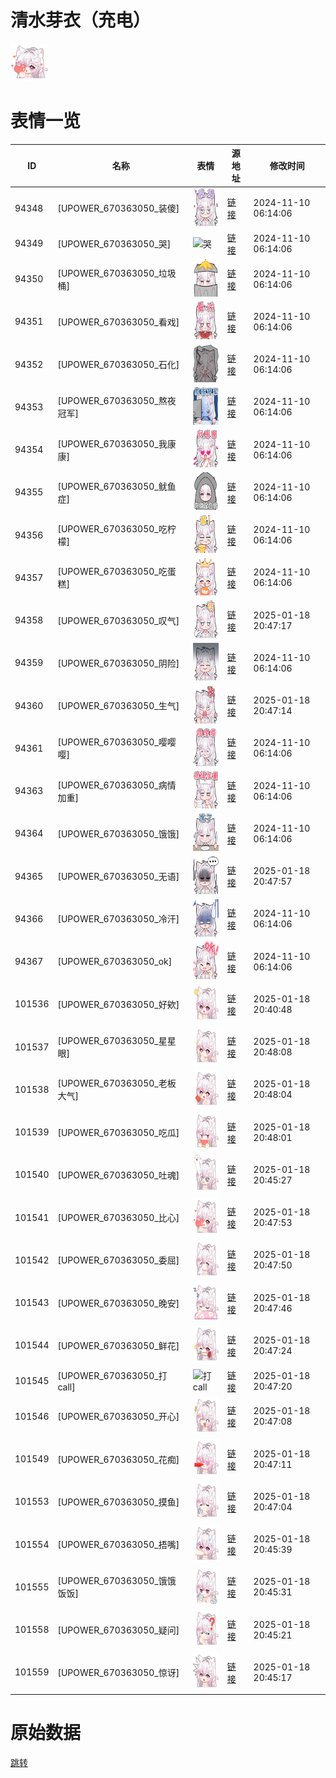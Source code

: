 # 清水芽衣（充电）

<img src="./cover.png" height="60" alt="cover" />

# 表情一览

|ID|名称|表情|源地址|修改时间|
|----|----|----|----|----|
|94348|[UPOWER_670363050_装傻]|<img src="./pic/094348_%5BUPOWER_670363050_装傻%5D.png" height="60" alt="装傻"/>|[链接](https://i0.hdslb.com/bfs/garb/384cdc30abfd94de363ac2b678215da131a89cca.png)|2024-11-10 06:14:06|
|94349|[UPOWER_670363050_哭]|<img src="./pic/094349_%5BUPOWER_670363050_哭%5D.png" height="60" alt="哭"/>|[链接](https://i0.hdslb.com/bfs/garb/fb1f981498c6706b3932c0617c4c6121be603a77.png)|2024-11-10 06:14:06|
|94350|[UPOWER_670363050_垃圾桶]|<img src="./pic/094350_%5BUPOWER_670363050_垃圾桶%5D.png" height="60" alt="垃圾桶"/>|[链接](https://i0.hdslb.com/bfs/garb/b076fed21c71cfddca019beb6175a0036b3f0710.png)|2024-11-10 06:14:06|
|94351|[UPOWER_670363050_看戏]|<img src="./pic/094351_%5BUPOWER_670363050_看戏%5D.png" height="60" alt="看戏"/>|[链接](https://i0.hdslb.com/bfs/garb/c3be96830dee53607e0fb725ca955dcc3bd48ce9.png)|2024-11-10 06:14:06|
|94352|[UPOWER_670363050_石化]|<img src="./pic/094352_%5BUPOWER_670363050_石化%5D.png" height="60" alt="石化"/>|[链接](https://i0.hdslb.com/bfs/garb/fc20bd29e72b2abd0706faff45f8be0374bea237.png)|2024-11-10 06:14:06|
|94353|[UPOWER_670363050_熬夜冠军]|<img src="./pic/094353_%5BUPOWER_670363050_熬夜冠军%5D.png" height="60" alt="熬夜冠军"/>|[链接](https://i0.hdslb.com/bfs/garb/126f0de22d3b59781436477262046a3ac4885478.png)|2024-11-10 06:14:06|
|94354|[UPOWER_670363050_我康康]|<img src="./pic/094354_%5BUPOWER_670363050_我康康%5D.png" height="60" alt="我康康"/>|[链接](https://i0.hdslb.com/bfs/garb/e52d49e88d805ed902ccf28265f669a129caf803.png)|2024-11-10 06:14:06|
|94355|[UPOWER_670363050_鱿鱼症]|<img src="./pic/094355_%5BUPOWER_670363050_鱿鱼症%5D.png" height="60" alt="鱿鱼症"/>|[链接](https://i0.hdslb.com/bfs/garb/374d5c6e202366c690169f709fa540c524c4af62.png)|2024-11-10 06:14:06|
|94356|[UPOWER_670363050_吃柠檬]|<img src="./pic/094356_%5BUPOWER_670363050_吃柠檬%5D.png" height="60" alt="吃柠檬"/>|[链接](https://i0.hdslb.com/bfs/garb/27a5e75f7d5c58ef551b01de58a8df3ac553db80.png)|2024-11-10 06:14:06|
|94357|[UPOWER_670363050_吃蛋糕]|<img src="./pic/094357_%5BUPOWER_670363050_吃蛋糕%5D.png" height="60" alt="吃蛋糕"/>|[链接](https://i0.hdslb.com/bfs/garb/a3bfa3f4f0788a4574964aeff6d8da6ff8ed00fc.png)|2024-11-10 06:14:06|
|94358|[UPOWER_670363050_叹气]|<img src="./pic/094358_%5BUPOWER_670363050_叹气%5D.png" height="60" alt="叹气"/>|[链接](https://i0.hdslb.com/bfs/garb/b8fe2f5c96eae5589b1f8d6077f414b641241670.png)|2025-01-18 20:47:17|
|94359|[UPOWER_670363050_阴险]|<img src="./pic/094359_%5BUPOWER_670363050_阴险%5D.png" height="60" alt="阴险"/>|[链接](https://i0.hdslb.com/bfs/garb/a35083138295ea1daff102059de5e08d054d0469.png)|2024-11-10 06:14:06|
|94360|[UPOWER_670363050_生气]|<img src="./pic/094360_%5BUPOWER_670363050_生气%5D.png" height="60" alt="生气"/>|[链接](https://i0.hdslb.com/bfs/garb/685a0de5dcb0fa75efb0ac7e8ea0448250358da5.png)|2025-01-18 20:47:14|
|94361|[UPOWER_670363050_嘤嘤嘤]|<img src="./pic/094361_%5BUPOWER_670363050_嘤嘤嘤%5D.png" height="60" alt="嘤嘤嘤"/>|[链接](https://i0.hdslb.com/bfs/garb/06308317667e2906c4e6d8a9f814f7f64fb3aab7.png)|2024-11-10 06:14:06|
|94363|[UPOWER_670363050_病情加重]|<img src="./pic/094363_%5BUPOWER_670363050_病情加重%5D.png" height="60" alt="病情加重"/>|[链接](https://i0.hdslb.com/bfs/garb/030b292870e7b434411c863dbf53aac100eff396.png)|2024-11-10 06:14:06|
|94364|[UPOWER_670363050_饿饿]|<img src="./pic/094364_%5BUPOWER_670363050_饿饿%5D.png" height="60" alt="饿饿"/>|[链接](https://i0.hdslb.com/bfs/garb/aa728fc90367d05df3a20c7ad389aa328c13333d.png)|2024-11-10 06:14:06|
|94365|[UPOWER_670363050_无语]|<img src="./pic/094365_%5BUPOWER_670363050_无语%5D.png" height="60" alt="无语"/>|[链接](https://i0.hdslb.com/bfs/garb/698cfa3b0582dead74af988e926d805138941b1c.png)|2025-01-18 20:47:57|
|94366|[UPOWER_670363050_冷汗]|<img src="./pic/094366_%5BUPOWER_670363050_冷汗%5D.png" height="60" alt="冷汗"/>|[链接](https://i0.hdslb.com/bfs/garb/0eef553a8f042279da84704cc141bea17f1079e9.png)|2024-11-10 06:14:06|
|94367|[UPOWER_670363050_ok]|<img src="./pic/094367_%5BUPOWER_670363050_ok%5D.png" height="60" alt="ok"/>|[链接](https://i0.hdslb.com/bfs/garb/06e91782429045ec68a9b01a4a0ccf7aba1ebe74.png)|2024-11-10 06:14:06|
|101536|[UPOWER_670363050_好欸]|<img src="./pic/101536_%5BUPOWER_670363050_好欸%5D.png" height="60" alt="好欸"/>|[链接](https://i0.hdslb.com/bfs/garb/5abfaea160705ddd3e394f7bf73fac7adcf8a13a.png)|2025-01-18 20:40:48|
|101537|[UPOWER_670363050_星星眼]|<img src="./pic/101537_%5BUPOWER_670363050_星星眼%5D.png" height="60" alt="星星眼"/>|[链接](https://i0.hdslb.com/bfs/garb/93d8d5a2a9d0724a2dea2bcf47364f8bc5427da9.png)|2025-01-18 20:48:08|
|101538|[UPOWER_670363050_老板大气]|<img src="./pic/101538_%5BUPOWER_670363050_老板大气%5D.png" height="60" alt="老板大气"/>|[链接](https://i0.hdslb.com/bfs/garb/20ae8efb6b887700403f65c4934ba450756a987e.png)|2025-01-18 20:48:04|
|101539|[UPOWER_670363050_吃瓜]|<img src="./pic/101539_%5BUPOWER_670363050_吃瓜%5D.png" height="60" alt="吃瓜"/>|[链接](https://i0.hdslb.com/bfs/garb/bfe42295592e95b5e8d861244a6a0455842f7b54.png)|2025-01-18 20:48:01|
|101540|[UPOWER_670363050_吐魂]|<img src="./pic/101540_%5BUPOWER_670363050_吐魂%5D.png" height="60" alt="吐魂"/>|[链接](https://i0.hdslb.com/bfs/garb/2fd7f26d8731abdb2d9a0d40980c3aa791005c2f.png)|2025-01-18 20:45:27|
|101541|[UPOWER_670363050_比心]|<img src="./pic/101541_%5BUPOWER_670363050_比心%5D.png" height="60" alt="比心"/>|[链接](https://i0.hdslb.com/bfs/garb/fb0b4918550c5f5fba4c8ad86adf8be785555f18.png)|2025-01-18 20:47:53|
|101542|[UPOWER_670363050_委屈]|<img src="./pic/101542_%5BUPOWER_670363050_委屈%5D.png" height="60" alt="委屈"/>|[链接](https://i0.hdslb.com/bfs/garb/111bc03e7e8ffd653105da49ed371b42192da854.png)|2025-01-18 20:47:50|
|101543|[UPOWER_670363050_晚安]|<img src="./pic/101543_%5BUPOWER_670363050_晚安%5D.png" height="60" alt="晚安"/>|[链接](https://i0.hdslb.com/bfs/garb/8b57677cdaff711239d374967b4de38463f60bca.png)|2025-01-18 20:47:46|
|101544|[UPOWER_670363050_鲜花]|<img src="./pic/101544_%5BUPOWER_670363050_鲜花%5D.png" height="60" alt="鲜花"/>|[链接](https://i0.hdslb.com/bfs/garb/6fb2014d65b46b95b397fecfeee11a09ef8830f2.png)|2025-01-18 20:47:24|
|101545|[UPOWER_670363050_打call]|<img src="./pic/101545_%5BUPOWER_670363050_打call%5D.png" height="60" alt="打call"/>|[链接](https://i0.hdslb.com/bfs/garb/80f62349d552f52ee4a4041f180491d168b11eb7.png)|2025-01-18 20:47:20|
|101546|[UPOWER_670363050_开心]|<img src="./pic/101546_%5BUPOWER_670363050_开心%5D.png" height="60" alt="开心"/>|[链接](https://i0.hdslb.com/bfs/garb/e9f28931c49838858b58731aa07d7b5e4a564a92.png)|2025-01-18 20:47:08|
|101549|[UPOWER_670363050_花痴]|<img src="./pic/101549_%5BUPOWER_670363050_花痴%5D.png" height="60" alt="花痴"/>|[链接](https://i0.hdslb.com/bfs/garb/b9d9ada142e4d562b0e7303e4d002ee9a4213dab.png)|2025-01-18 20:47:11|
|101553|[UPOWER_670363050_摸鱼]|<img src="./pic/101553_%5BUPOWER_670363050_摸鱼%5D.png" height="60" alt="摸鱼"/>|[链接](https://i0.hdslb.com/bfs/garb/75cec6bf5c2335b17960d3b553ef6f9b200cbd88.png)|2025-01-18 20:47:04|
|101554|[UPOWER_670363050_捂嘴]|<img src="./pic/101554_%5BUPOWER_670363050_捂嘴%5D.png" height="60" alt="捂嘴"/>|[链接](https://i0.hdslb.com/bfs/garb/1ccc9b59916213e2f3b8d676fd1e3a1fc5849e78.png)|2025-01-18 20:45:39|
|101555|[UPOWER_670363050_饿饿饭饭]|<img src="./pic/101555_%5BUPOWER_670363050_饿饿饭饭%5D.png" height="60" alt="饿饿饭饭"/>|[链接](https://i0.hdslb.com/bfs/garb/4e2614326fe59cb42ac0ef7b2cfaff4668df1251.png)|2025-01-18 20:45:31|
|101558|[UPOWER_670363050_疑问]|<img src="./pic/101558_%5BUPOWER_670363050_疑问%5D.png" height="60" alt="疑问"/>|[链接](https://i0.hdslb.com/bfs/garb/fcc66d29c02f4050aa2caef616c89c2d7db99eb5.png)|2025-01-18 20:45:21|
|101559|[UPOWER_670363050_惊讶]|<img src="./pic/101559_%5BUPOWER_670363050_惊讶%5D.png" height="60" alt="惊讶"/>|[链接](https://i0.hdslb.com/bfs/garb/70f697c8cc89d659685d03581647c587c5585f00.png)|2025-01-18 20:45:17|

# 原始数据

[跳转](./raw.json)

